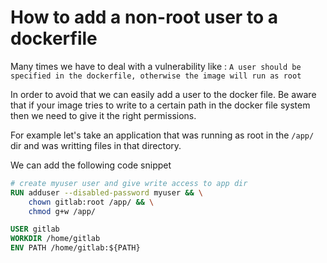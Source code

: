 # How to add a non-root user to a dockerfile

Many times we have to deal with a vulnerability like :
`A user should be specified in the dockerfile, otherwise the image will run as root`

In order to avoid that we can easily add a user to the docker file.
Be aware that if your image tries to write to a certain path in the docker file system then we need to give it the right permissions.

For example let's take an application that was running as root in the `/app/` dir and was writting files in that directory.

We can add the following code snippet

```Dockerfile
# create myuser user and give write access to app dir
RUN adduser --disabled-password myuser && \
    chown gitlab:root /app/ && \
    chmod g+w /app/

USER gitlab
WORKDIR /home/gitlab
ENV PATH /home/gitlab:${PATH}
```
